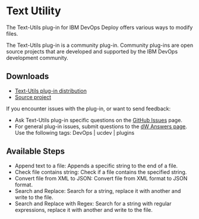 
# Text Utility

The Text-Utils plug-in for IBM DevOps Deploy offers various ways to modify files.

The Text-Utils plug-in is a community plug-in. Community plug-ins are open source projects that are developed and supported by the IBM DevOps development community. 

## Downloads

* [Text-Utils plug-in distribution](https://github.com/UrbanCode/Text-Utils-UCD/releases)
* [Source project](https://github.com/UrbanCode/Text-Utils-UCD)

If you encounter issues with the plug-in, or want to send feedback:

* Ask Text-Utils plug-in specific questions on the [GitHub Issues](https://github.com/UrbanCode/Text-Util-UCD/issues) page.
* For general plug-in issues, submit questions to the [dW Answers page](https://community.ibm.com/community/user/wasdevops/urbancode-discussion). Use the following tags: DevOps | ucdev | plugins

## Available Steps

* Append text to a file: Appends a specific string to the end of a file.
* Check file contains string: Check if a file contains the specified string.
* Convert file from XML to JSON: Convert file from XML format to JSON format.
* Search and Replace: Search for a string, replace it with another and write to the file.
* Search and Replace with Regex: Search for a string with regular expressions, replace it with another and write to the file.
